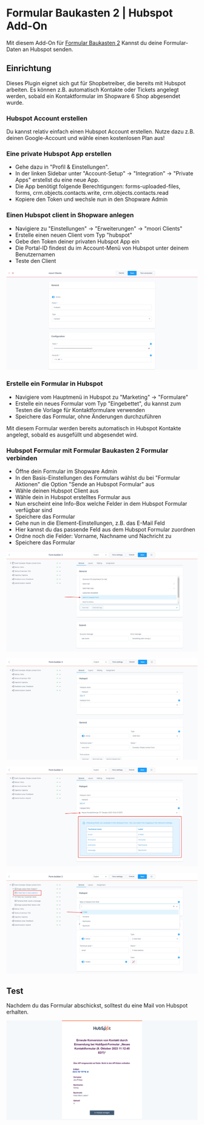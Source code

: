 # Formular Baukasten 2 | Hubspot Add-On

Mit diesem Add-On für [Formular Baukasten 2](../MoorlForms/index.md) Kannst du deine Formular-Daten an Hubspot senden.

## Einrichtung

Dieses Plugin eignet sich gut für Shopbetreiber, die bereits mit Hubspot arbeiten. Es können z.B. automatisch Kontakte oder Tickets angelegt werden, sobald ein Kontaktformular im Shopware 6 Shop abgesendet wurde.

### Hubspot Account erstellen

Du kannst relativ einfach einen Hubspot Account erstellen. Nutze dazu z.B. deinen Google-Account und wähle einen kostenlosen Plan aus!

### Eine private Hubspot App erstellen

- Gehe dazu in "Profil & Einstellungen".
- In der linken Sidebar unter "Account-Setup" -> "Integration" -> "Private Apps" erstellst du eine neue App.
- Die App benötigt folgende Berechtigungen: forms-uploaded-files, forms, crm.objects.contacts.write, crm.objects.contacts.read
- Kopiere den Token und wechsle nun in den Shopware Admin

### Einen Hubspot client in Shopware anlegen

- Navigiere zu "Einstellungen" -> "Erweiterungen" -> "moori Clients"
- Erstelle einen neuen Client vom Typ "hubspot"
- Gebe den Token deiner privaten Hubspot App ein
- Die Portal-ID findest du im Account-Menü von Hubspot unter deinem Benutzernamen
- Teste den Client

![](images/hs-001.jpg)

### Erstelle ein Formular in Hubspot

- Navigiere vom Hauptmenü in Hubspot zu "Marketing" -> "Formulare"
- Erstelle ein neues Formular vom Typ "Eingebettet", du kannst zum Testen die Vorlage für Kontaktformulare verwenden
- Speichere das Formular, ohne Änderungen durchzuführen

Mit diesem Formular werden bereits automatisch in Hubspot Kontakte angelegt, sobald es ausgefüllt und abgesendet wird.

### Hubspot Formular mit Formular Baukasten 2 Formular verbinden

- Öffne dein Formular im Shopware Admin
- In den Basis-Einstellungen des Formulars wählst du bei "Formular Aktionen" die Option "Sende an Hubspot Formular" aus
- Wähle deinen Hubspot Client aus
- Wähle dein in Hubspot erstelltes Formular aus
- Nun erscheint eine Info-Box welche Felder in dem Hubspot Formular verfügbar sind
- Speichere das Formular
- Gehe nun in die Element-Einstellungen, z.B. das E-Mail Feld
- Hier kannst du das passende Feld aus dem Hubspot Formular zuordnen
- Ordne noch die Felder: Vorname, Nachname und Nachricht zu
- Speichere das Formular

![](images/hs-002.jpg)

![](images/hs-003.jpg)

![](images/hs-004.jpg)

![](images/hs-005.jpg)

## Test

Nachdem du das Formular abschickst, solltest du eine Mail von Hubspot erhalten.

![](images/hs-006.jpg)
